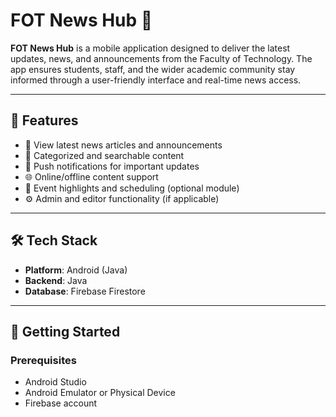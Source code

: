 # FOT News Hub 📱

**FOT News Hub** is a mobile application designed to deliver the latest updates, news, and announcements from the Faculty of Technology. The app ensures students, staff, and the wider academic community stay informed through a user-friendly interface and real-time news access.

---

## 📌 Features

- 📰 View latest news articles and announcements
- 📂 Categorized and searchable content
- 🔔 Push notifications for important updates
- 🌐 Online/offline content support
- 📅 Event highlights and scheduling (optional module)
- ⚙️ Admin and editor functionality (if applicable)

---

## 🛠️ Tech Stack

- **Platform**: Android (Java)
- **Backend**: Java
- **Database**: Firebase Firestore

---

## 🚀 Getting Started

### Prerequisites

- Android Studio
- Android Emulator or Physical Device
- Firebase account
